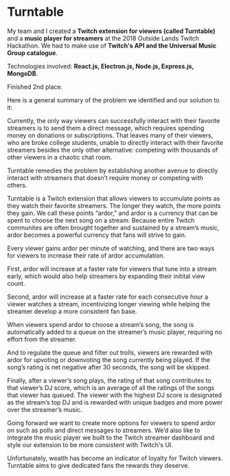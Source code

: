 # Turntable
My team and I created a <b>Twitch extension for viewers (called Turntable)</b> and a <b>music player for streamers</b> at the 2018 Outside Lands Twitch Hackathon.
We had to make use of <b>Twitch's API and the Universal Music Group catalogue</b>.

Technologies involved: <b>React.js, Electron.js, Node.js, Express.js, MongoDB</b>.

Finished 2nd place.

Here is a general summary of the problem we identified and our solution to it:

Currently, the only way viewers can successfully interact with their favorite streamers is to send them a direct message, which requires spending money on donations or subscriptions. That leaves many of their viewers, who are broke college students, unable to directly interact with their favorite streamers besides the only other alternative: competing with thousands of other viewers in a chaotic chat room. 

Turntable remedies the problem by establishing another avenue to directly interact with streamers that doesn’t require money or competing with others. 

Turntable is a Twitch extension that allows viewers to accumulate points as they watch their favorite streamers. The longer they watch, the more points they gain. We call these points “ardor,” and ardor is a currency that can be spent to choose the next song on a stream. Because entire Twitch communites are often brought together and sustained by a stream’s music, ardor becomes a powerful currency that fans will strive to gain. 

Every viewer gains ardor per minute of watching, and there are two ways for viewers to increase their rate of ardor accumulation. 

First, ardor will increase at a faster rate for viewers that tune into a stream early, which would also help streamers by expanding their initital view count.

Second, ardor will increase at a faster rate for each consecutive hour a viewer watches a stream, incentivizing longer viewing while helping the streamer develop a more consistent fan base. 

When viewers spend ardor to choose a stream’s song, the song is automatically added to a queue on the streamer’s music player, requiring no effort from the streamer. 

And to regulate the queue and filter out trolls, viewers are rewarded with ardor for upvoting or downvoting the song currently being played. If the song’s rating is net negative after 30 seconds, the song will be skipped. 

Finally, after a viewer’s song plays, the rating of that song contributes to that viewer’s DJ score, which is an average of all the ratings of the songs that viewer has queued. The viewer with the highest DJ score is designated as the stream’s top DJ and is rewarded with unique badges and more power over the streamer’s music.

Going forward we want to create more options for viewers to spend ardor on such as polls and direct messages to streamers. We’d also like to integrate the music player we built to the Twitch streamer dashboard and style our extension to be more consistent with Twitch's UI.

Unfortunately, wealth has become an indicator of loyalty for Twitch viewers. Turntable aims to give dedicated fans the rewards they deserve. 
